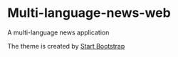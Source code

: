 # Multi-language-news-web

A multi-language news application

The theme is created by [Start Bootstrap](https://startbootstrap.com/theme/clean-blog/)
